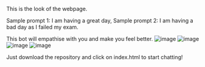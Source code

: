 This is the look of the webpage.

Sample prompt 1: I am having a great day, 
Sample prompt 2: I am having a bad day as I failed my exam.

This bot will empathise with you and make you feel better.
![image](https://github.com/haiyashah/TellMeAboutYourDay/assets/95308896/33e8c8c4-ec3c-4703-ac17-7133777aff30)
![image](https://github.com/haiyashah/TellMeAboutYourDay/assets/95308896/ea36938d-0d49-4f50-8900-1c27faa5dbe0)
![image](https://github.com/haiyashah/TellMeAboutYourDay/assets/95308896/d30b4e37-7f53-4e8c-8658-78ee0e20e5f0)
![image](https://github.com/haiyashah/TellMeAboutYourDay/assets/95308896/9702bda1-dd61-4335-8640-11646efc5515)

Just download the repository and click on index.html to start chatting! 


